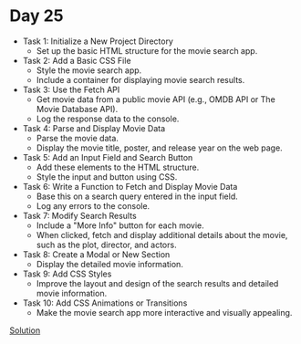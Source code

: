 # Day 25

* Task 1: Initialize a New Project Directory
  * Set up the basic HTML structure for the movie search app.
* Task 2: Add a Basic CSS File
  * Style the movie search app.
  * Include a container for displaying movie search results.
* Task 3: Use the Fetch API
  * Get movie data from a public movie API (e.g., OMDB API or The Movie Database API).
  * Log the response data to the console.
* Task 4: Parse and Display Movie Data
  * Parse the movie data.
  * Display the movie title, poster, and release year on the web page.
* Task 5: Add an Input Field and Search Button
  * Add these elements to the HTML structure.
  * Style the input and button using CSS.
* Task 6: Write a Function to Fetch and Display Movie Data
  * Base this on a search query entered in the input field.
  * Log any errors to the console.
* Task 7: Modify Search Results
  * Include a "More Info" button for each movie.
  * When clicked, fetch and display additional details about the movie, such as the plot, director, and actors.
* Task 8: Create a Modal or New Section
  * Display the detailed movie information.
* Task 9: Add CSS Styles
  * Improve the layout and design of the search results and detailed movie information.
* Task 10: Add CSS Animations or Transitions
  * Make the movie search app more interactive and visually appealing.

[Solution](./Day_25_Solution.js)